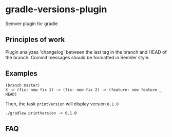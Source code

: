 # gradle-versions-plugin

Semver plugin for gradle

## Principles of work
Plugin analyzes 'changelog' between the last tag in the branch and HEAD of the branch. Commit messages should be formatted in SemVer style.

## Examples

```
(branch master)
X -> (fix: new fix 1) -> (fix: new fix 2) -> (feature: new feature _ HEAD)
```
Then, the task `printVersion` will display version `0.1.0`
```
./gradlew printVersion -> 0.1.0
```
## FAQ
